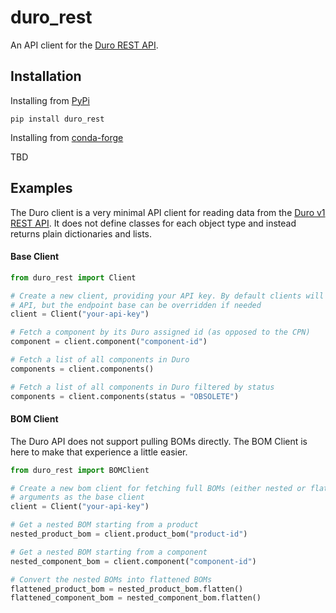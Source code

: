 # duro_rest

An API client for the [Duro REST API](https://public-api.duro.app/v1/docs/).

## Installation

Installing from [PyPi]()

```pip install duro_rest```

Installing from [conda-forge]()

TBD

## Examples

The Duro client is a very minimal API client for reading data from the [Duro v1 REST API](https://public-api.duro.app/v1/docs/). It does not define classes for each object type and instead returns plain dictionaries
and lists.

#### Base Client

```python
from duro_rest import Client

# Create a new client, providing your API key. By default clients will make calls to the public REST
# API, but the endpoint base can be overridden if needed
client = Client("your-api-key")

# Fetch a component by its Duro assigned id (as opposed to the CPN)
component = client.component("component-id")

# Fetch a list of all components in Duro
components = client.components()

# Fetch a list of all components in Duro filtered by status
components = client.components(status = "OBSOLETE")
```

#### BOM Client

The Duro API does not support pulling BOMs directly. The BOM Client is here to make that experience
a little easier.

```python
from duro_rest import BOMClient

# Create a new bom client for fetching full BOMs (either nested or flattened). It accepts the same
# arguments as the base client
client = Client("your-api-key")

# Get a nested BOM starting from a product
nested_product_bom = client.product_bom("product-id")

# Get a nested BOM starting from a component
nested_component_bom = client.component("component-id")

# Convert the nested BOMs into flattened BOMs
flattened_product_bom = nested_product_bom.flatten()
flattened_component_bom = nested_component_bom.flatten()
```
